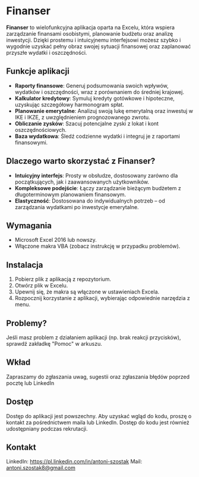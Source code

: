 # Finanser

**Finanser** to wielofunkcyjna aplikacja oparta na Excelu, która wspiera zarządzanie finansami osobistymi, planowanie budżetu oraz analizę inwestycji. Dzięki prostemu i intuicyjnemu interfejsowi możesz szybko i wygodnie uzyskać pełny obraz swojej sytuacji finansowej oraz zaplanować przyszłe wydatki i oszczędności.

## Funkcje aplikacji

- **Raporty finansowe**: Generuj podsumowania swoich wpływów, wydatków i oszczędności, wraz z porównaniem do średniej krajowej.
- **Kalkulator kredytowy**: Symuluj kredyty gotówkowe i hipoteczne, uzyskując szczegółowy harmonogram spłat.
- **Planowanie emerytalne**: Analizuj swoją lukę emerytalną oraz inwestuj w IKE i IKZE, z uwzględnieniem prognozowanego zwrotu.
- **Obliczanie zysków**: Szacuj potencjalne zyski z lokat i kont oszczędnościowych.
- **Baza wydatkowa**: Śledź codzienne wydatki i integruj je z raportami finansowymi.

## Dlaczego warto skorzystać z Finanser?

- **Intuicyjny interfejs**: Prosty w obsłudze, dostosowany zarówno dla początkujących, jak i zaawansowanych użytkowników.
- **Kompleksowe podejście**: Łączy zarządzanie bieżącym budżetem z długoterminowym planowaniem finansowym.
- **Elastyczność**: Dostosowana do indywidualnych potrzeb – od zarządzania wydatkami po inwestycje emerytalne.

## Wymagania

- Microsoft Excel 2016 lub nowszy.
- Włączone makra VBA (zobacz instrukcję w przypadku problemów).

## Instalacja

1. Pobierz plik z aplikacją z repozytorium.
2. Otwórz plik w Excelu.
3. Upewnij się, że makra są włączone w ustawieniach Excela.
4. Rozpocznij korzystanie z aplikacji, wybierając odpowiednie narzędzia z menu.

## Problemy?

Jeśli masz problem z działaniem aplikacji (np. brak reakcji przycisków), sprawdź zakładkę "Pomoc" w arkuszu.
## Wkład

Zapraszamy do zgłaszania uwag, sugestii oraz zgłaszania błędów poprzed pocztę lub LinkedIn

## Dostęp

Dostęp do aplikacji jest powszechny. Aby uzyskać wgląd do kodu, proszę o kontakt za pośrednictwem maila lub LinkedIn.
Dostęp do kodu jest również udostępniany podczas rekrutacji.

## Kontakt
LinkedIn: https://pl.linkedin.com/in/antoni-szostak
Mail: antoni.szostak8@gmail.com

